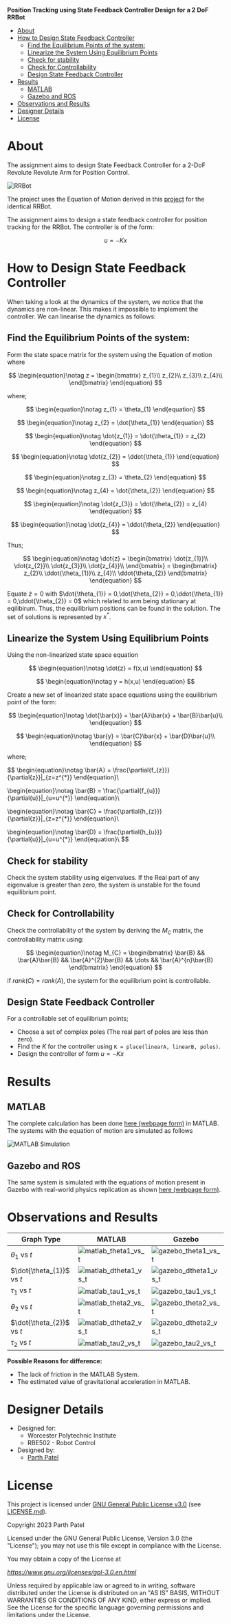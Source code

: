 **Position Tracking using State Feedback Controller Design for a 2 DoF RRBot**

<!-- TOC -->

- [About](#about)
- [How to Design State Feedback Controller](#how-to-design-state-feedback-controller)
    - [Find the Equilibrium Points of the system:](#find-the-equilibrium-points-of-the-system)
    - [Linearize the System Using Equilibrium Points](#linearize-the-system-using-equilibrium-points)
    - [Check for stability](#check-for-stability)
    - [Check for Controllability](#check-for-controllability)
    - [Design State Feedback Controller](#design-state-feedback-controller)
- [Results](#results)
    - [MATLAB](#matlab)
    - [Gazebo and ROS](#gazebo-and-ros)
- [Observations and Results](#observations-and-results)
- [Designer Details](#designer-details)
- [License](#license)

<!-- /TOC -->

# About

The assignment aims to design State Feedback Controller for a 2-DoF Revolute Revolute Arm for Position Control.

![RRBot](./Docs/Images/RRBot.png)

The project uses the Equation of Motion derived in this [project](https://github.com/parth-20-07/2-DoF-Revolute-Revolute-robot-arm-Equation-of-Motion) for the identical RRBot.

The assignment aims to design a state feedback controller for position tracking for the RRBot. The controller is of the form:

$$
u = - Kx
$$

# How to Design State Feedback Controller

When taking a look at the dynamics of the system, we notice that the dynamics are non-linear. This makes it impossible to implement the controller. We can linearise the dynamics as follows:

## Find the Equilibrium Points of the system:

  Form the state space matrix for the system using the Equation of motion where
  
$$
\begin{equation}\notag
z = 
\begin{bmatrix}
z_{1}\\
z_{2}\\
z_{3}\\
z_{4}\\
\end{bmatrix}
\end{equation}
$$

where;

$$
\begin{equation}\notag
z_{1} = \theta_{1}
\end{equation}
$$

$$
\begin{equation}\notag
z_{2} = \dot{\theta_{1}}
\end{equation}
$$

$$
\begin{equation}\notag
\dot{z_{1}} = \dot{\theta_{1}} = z_{2}
\end{equation}
$$

$$
\begin{equation}\notag
\dot{z_{2}} = \ddot{\theta_{1}}
\end{equation}
$$

$$
\begin{equation}\notag
z_{3} = \theta_{2}
\end{equation}
$$

$$
\begin{equation}\notag
z_{4} = \dot{\theta_{2}}
\end{equation}
$$

$$
\begin{equation}\notag
\dot{z_{3}} = \dot{\theta_{2}} = z_{4}
\end{equation}
$$

$$
\begin{equation}\notag
\dot{z_{4}} = \ddot{\theta_{2}}
\end{equation}
$$

Thus;

$$
\begin{equation}\notag
\dot{z} = 
\begin{bmatrix}
\dot{z_{1}}\\
\dot{z_{2}}\\
\dot{z_{3}}\\
\dot{z_{4}}\\
\end{bmatrix} = 
\begin{bmatrix}
z_{2}\\
\ddot{\theta_{1}}\\
z_{4}\\
\ddot{\theta_{2}}
\end{bmatrix}
\end{equation}
$$

Equate $\dot{z} = 0$ with $\dot{\theta_{1}} = 0,\dot{\theta_{2}} = 0,\ddot{\theta_{1}} = 0,\ddot{\theta_{2}} = 0$ which related to arm being stationary at eqilibirum. Thus, the equilibrium positions can be found in the solution. The set of solutions is represented by $x^{*}$.

## Linearize the System Using Equilibrium Points

Using the non-linearized state space equation

$$
\begin{equation}\notag
\dot{z} = f(x,u)
\end{equation}
$$

$$
\begin{equation}\notag
y = h(x,u)
\end{equation}
$$

Create a new set of linearized state space equations using the equilibrium point of the form:

$$
\begin{equation}\notag
\dot{\bar{x}} = \bar{A}\bar{x} + \bar{B}\bar{u}\\
\end{equation}
$$

$$
\begin{equation}\notag
\bar{y} = \bar{C}\bar{x} + \bar{D}\bar{u}\\
\end{equation}
$$

where;

$$
\begin{equation}\notag
\bar{A} = \frac{\partial{f_{z}}}{\partial{z}}|_{z=z^{*}}
\end{equation}\\

\begin{equation}\notag
\bar{B} = \frac{\partial{f_{u}}}{\partial{u}}|_{u=u^{*}}
\end{equation}\\

\begin{equation}\notag
\bar{C} = \frac{\partial{h_{z}}}{\partial{z}}|_{z=z^{*}}
\end{equation}\\

\begin{equation}\notag
\bar{D} = \frac{\partial{h_{u}}}{\partial{u}}|_{u=u^{*}}
\end{equation}\\
$$

## Check for stability

Check the system stability using eigenvalues. If the Real part of any eigenvalue is greater than zero, the system is unstable for the found equilibrium point.

## Check for Controllability

Check the controllability of the system by deriving the $M_{C}$ matrix, the controllability matrix using:

$$
\begin{equation}\notag
M_{C} = 
\begin{bmatrix}
\bar{B} && \bar{A}\bar{B} && \bar{A}^{2}\bar{B} && \dots && \bar{A}^{n}\bar{B}
\end{bmatrix}
\end{equation}
$$

if $rank(C) = rank(A)$, the system for the equilibrium point is controllable.

## Design State Feedback Controller

For a controllable set of equilibrium points;

- Choose a set of complex poles (The real part of poles are less than zero).
- Find the $K$ for the controller using `K = place(linearA, linearB, poles)`.
- Design the controller of form $u = -Kx$

# Results

## MATLAB
The complete calculation has been done [here (webpage form)](https://htmlpreview.github.io/?https://github.com/parth-20-07/Position-Tracking-using-State-Feedback-Controller-Design-for-a-2-DoF-RRBot/blob/main/Solution/MATLAB/main.html) in MATLAB. The systems with the equation of motion are simulated as follows

![MATLAB Simulation](./Docs/MATLAB%20Simulation.gif)

## Gazebo and ROS

The same system is simulated with the equations of motion present in Gazebo with real-world physics replication as shown [here (webpage form)](https://htmlpreview.github.io/?https://github.com/parth-20-07/Position-Tracking-using-State-Feedback-Controller-Design-for-a-2-DoF-RRBot/blob/main/Solution/Gazebo/rrbot_control.html).

# Observations and Results

| Graph Type                | MATLAB                                                    | Gazebo                                                    |
| ------------------------- | --------------------------------------------------------- | --------------------------------------------------------- |
| $\theta_{1}$ vs $t$       | ![matlab_theta1_vs_t](./Solution/MATLAB/theta1.jpg)       | ![gazebo_theta1_vs_t](./Solution/Gazebo/theta_1.jpg)      |
| $\dot{\theta_{1}}$ vs $t$ | ![matlab_dtheta1_vs_t](./Solution/MATLAB/theta_dot_1.jpg) | ![gazebo_dtheta1_vs_t](./Solution/Gazebo/theta_dot_1.jpg) |
| $\tau_{1}$ vs $t$         | ![matlab_tau1_vs_t](./Solution/MATLAB/tau_1.jpg)          | ![gazebo_tau1_vs_t](./Solution/Gazebo/Tau_1.jpg)          |
| $\theta_{2}$ vs $t$       | ![matlab_theta2_vs_t](./Solution/MATLAB/theta2.jpg)       | ![gazebo_theta2_vs_t](./Solution/Gazebo/theta_2.jpg)      |
| $\dot{\theta_{2}}$ vs $t$ | ![matlab_dtheta2_vs_t](./Solution/MATLAB/theta_dot_2.jpg) | ![gazebo_dtheta2_vs_t](./Solution/Gazebo/theta_dot_2.jpg) |
| $\tau_{2}$ vs $t$         | ![matlab_tau2_vs_t](./Solution/MATLAB/tau_2.jpg)          | ![gazebo_tau2_vs_t](./Solution/Gazebo/Tau_2.jpg)          |

**Possible Reasons for difference:**
- The lack of friction in the MATLAB System.
- The estimated value of gravitational acceleration in MATLAB.

# Designer Details

- Designed for:
  - Worcester Polytechnic Institute
  - RBE502 - Robot Control
- Designed by:
  - [Parth Patel](mailto:parth.pmech@gmail.com)

# License

This project is licensed under [GNU General Public License v3.0](https://www.gnu.org/licenses/gpl-3.0.en.html) (see [LICENSE.md](LICENSE.md)).

Copyright 2023 Parth Patel

Licensed under the GNU General Public License, Version 3.0 (the "License"); you may not use this file except in compliance with the License.

You may obtain a copy of the License at

_https://www.gnu.org/licenses/gpl-3.0.en.html_

Unless required by applicable law or agreed to in writing, software distributed under the License is distributed on an "AS IS" BASIS, WITHOUT WARRANTIES OR CONDITIONS OF ANY KIND, either express or implied. See the License for the specific language governing permissions and limitations under the License.
